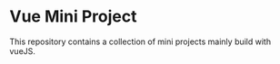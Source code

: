 # Vue Mini Project

This repository contains a collection of mini projects mainly build with vueJS.

